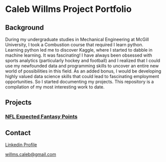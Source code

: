 # Caleb Willms Project Portfolio

## Background

During my undergraduate studies in Mechanical Engineering at McGill University, I took a Combustion course that required I learn python. Learning python led me to discover Kaggle, where I started to dabble in machine learning. It was fascinating! I have always been obsessed with sports analytics (particularly hockey and football) and I realized that I could use my newfounded data and programming skills to uncover an entire new world of possibilities in this field. As an added bonus, I would be developing highly valued data science skills that could lead to fascinating employment opportunities. So I started documenting my projects. This repository is a compilation of my most interesting work to date.

## Projects

### [NFL Expected Fantasy Points](https://github.com/willmscaleb/Personal-Data-Projects/tree/main/NFL%20Expected%20Fantasy%20Points)

## Contact
[Linkedin Profile](https://www.linkedin.com/in/calebwillms/)

willms.caleb@gmail.com

